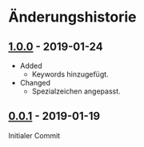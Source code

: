 # Änderungshistorie

## [1.0.0](https://git.wildbunny.de/wildbunny/wildbunny.deploy/src/tag/1.0.0) - 2019-01-24
* Added
  * Keywords hinzugefügt.
* Changed
  * Spezialzeichen angepasst.

## [0.0.1](https://git.wildbunny.de/wildbunny/wildbunny.deploy/src/tag/0.0.1) - 2019-01-19
Initialer Commit

